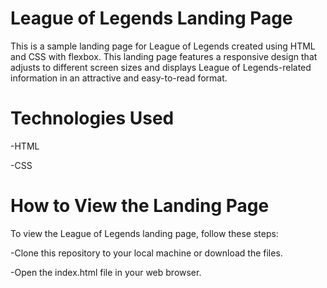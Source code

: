 # League of Legends Landing Page
This is a sample landing page for League of Legends created using HTML and CSS with flexbox. This landing page features a responsive design that adjusts to different screen sizes and displays League of Legends-related information in an attractive and easy-to-read format.

# Technologies Used
-HTML

-CSS

# How to View the Landing Page
To view the League of Legends landing page, follow these steps:

-Clone this repository to your local machine or download the files.

-Open the index.html file in your web browser.

